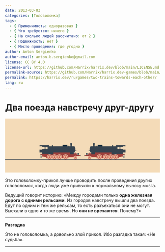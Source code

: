 ```yaml
---
date: 2013-03-03
categories: [Головоломка]
tags:
  - { Применимость: одноразовая }
  - { Что требуется: ничего }
  - { На сколько людей рассчитано: от 2 }
  - { Подвижность: нет }
  - { Место проведения: где угодно }
author: Anton Sergienko
author-email: anton.b.sergienko@gmail.com
license: CC BY 4.0
license-url: https://github.com/Harrix/harrix.dev/blob/main/LICENSE.md
permalink-source: https://github.com/Harrix/harrix.dev-games/blob/main/two-trains-towards-each-other/two-trains-towards-each-other.md
permalink: https://harrix.dev/ru/games/two-trains-towards-each-other/
lang: ru
---
```


# Два поезда навстречу друг-другу

![Featured image](featured-image.svg)

Это головоломку-прикол лучше проводить после проведения других головоломок, когда люди уже привыкли к нормальному выносу мозга.

Ведущий говорит историю: «Между городами только **одна железная дорога с одними рельсами**. Из городов навстречу вышли два поезда. Едут по одним и тем же рельсам, то есть разъехаться они не могут. Выехали в одно и то же время. Но **они не врезаются**. Почему?»

---

**Разгадка** <!-- !details -->

Это не головоломка, а довольно злой прикол. Ибо разгадка такая: «Не судьба».

---
